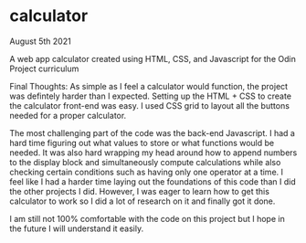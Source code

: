 # calculator
August 5th 2021

A web app calculator created using  HTML, CSS, and Javascript for the Odin Project curriculum

Final Thoughts:
As simple as I feel a calculator would function, the project was defintely harder than I expected. Setting up the HTML + CSS to create the calculator front-end was easy. I used CSS grid to layout all the buttons needed for a proper calculator.  

The most challenging part of the code was the back-end Javascript. I had a hard time figuring out what values to store or what functions would be needed. It was also hard wrapping my head around how to append numbers to the display block and simultaneously compute calculations while also checking certain conditions such as having only one operator at a time. I feel like I had a harder time laying out the foundations of this code than I did the other projects I did. However, I was eager to learn how to get this calculator to work so I did a lot of research on it and finally got it done. 

I am still not 100% comfortable with the code on this project but I hope in the future I will understand it easily.